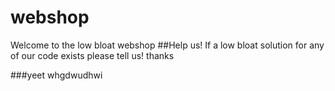 # webshop
Welcome to the low bloat webshop
##Help us!
If a low bloat solution for any of our code exists please tell us!
thanks

###yeet
whgdwudhwi
